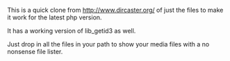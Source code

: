 This is a quick clone from http://www.dircaster.org/ of just the files to make it work for the latest php version.

It has a working version of lib_getid3 as well.


Just drop in all the files in your path to show your media files with a no nonsense file lister.
